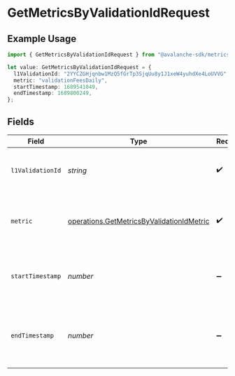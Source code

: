 # GetMetricsByValidationIdRequest

## Example Usage

```typescript
import { GetMetricsByValidationIdRequest } from "@avalanche-sdk/metrics/models/operations";

let value: GetMetricsByValidationIdRequest = {
  l1ValidationId: "2YYCZGHjqnbw1MzQ5fGrTp3SjqUu8y1J1xeW4yuhdXe4LoUVVG",
  metric: "validationFeesDaily",
  startTimestamp: 1689541049,
  endTimestamp: 1689800249,
};
```

## Fields

| Field                                                                                                  | Type                                                                                                   | Required                                                                                               | Description                                                                                            | Example                                                                                                |
| ------------------------------------------------------------------------------------------------------ | ------------------------------------------------------------------------------------------------------ | ------------------------------------------------------------------------------------------------------ | ------------------------------------------------------------------------------------------------------ | ------------------------------------------------------------------------------------------------------ |
| `l1ValidationId`                                                                                       | *string*                                                                                               | :heavy_check_mark:                                                                                     | The L1 Validator's validation ID to filter by                                                          | 2YYCZGHjqnbw1MzQ5fGrTp3SjqUu8y1J1xeW4yuhdXe4LoUVVG                                                     |
| `metric`                                                                                               | [operations.GetMetricsByValidationIdMetric](../../models/operations/getmetricsbyvalidationidmetric.md) | :heavy_check_mark:                                                                                     | Which metric to fetch for given L1 validation ID.                                                      | validationFeesDaily                                                                                    |
| `startTimestamp`                                                                                       | *number*                                                                                               | :heavy_minus_sign:                                                                                     | Query param for retrieving items after a specific timestamp.                                           | 1689541049                                                                                             |
| `endTimestamp`                                                                                         | *number*                                                                                               | :heavy_minus_sign:                                                                                     | Query param for retrieving items before a specific timestamp.                                          | 1689800249                                                                                             |